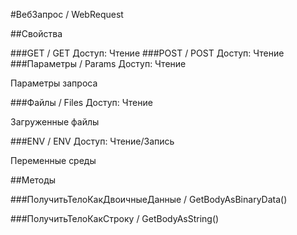
#ВебЗапрос / WebRequest

##Свойства
    
###GET / GET
Доступ: Чтение
###POST / POST
Доступ: Чтение
###Параметры / Params
Доступ: Чтение
    
    
Параметры запроса


  
  
###Файлы / Files
Доступ: Чтение
    
    
Загруженные файлы


  
  
###ENV / ENV
Доступ: Чтение/Запись
    
    
Переменные среды


  
  
##Методы
    
###ПолучитьТелоКакДвоичныеДанные / GetBodyAsBinaryData()
    
###ПолучитьТелоКакСтроку / GetBodyAsString()
    